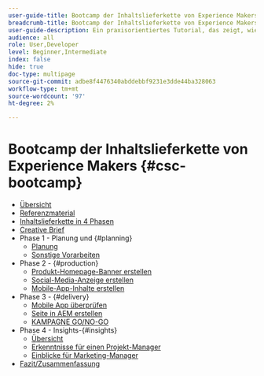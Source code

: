 ```yaml
---
user-guide-title: Bootcamp der Inhaltslieferkette von Experience Makers
breadcrumb-title: Bootcamp der Inhaltslieferkette von Experience Makers
user-guide-description: Ein praxisorientiertes Tutorial, das zeigt, wie die Adobe-Produkte Ihnen bei der Optimierung Ihrer Inhaltslieferkette helfen können.
audience: all
role: User,Developer
level: Beginner,Intermediate
index: false
hide: true
doc-type: multipage
source-git-commit: adbe8f4476340abddebbf9231e3dde44ba328063
workflow-type: tm+mt
source-wordcount: '97'
ht-degree: 2%

---
```



# Bootcamp der Inhaltslieferkette von Experience Makers {#csc-bootcamp}

+ [Übersicht](/help/csc-bootcamp/overview.md)
+ [Referenzmaterial](/help/csc-bootcamp/reference-material.md)
+ [Inhaltslieferkette in 4 Phasen](/help/csc-bootcamp/csc-in-4-phases.md)
+ [Creative Brief](/help/csc-bootcamp/creative-brief.md)
+ Phase 1 - Planung und {#planning}
   + [Planung](/help/csc-bootcamp/phases/planning/planning.md)
   + [Sonstige Vorarbeiten](/help/csc-bootcamp/phases/planning/prework.md)
+ Phase 2 - {#production}
   + [Produkt-Homepage-Banner erstellen](/help/csc-bootcamp/phases/production/banner.md)
   + [Social-Media-Anzeige erstellen](/help/csc-bootcamp/phases/production/social.md)
   + [Mobile-App-Inhalte erstellen](/help/csc-bootcamp/phases/production/app.md)
+ Phase 3 - {#delivery}
   + [Mobile App überprüfen](/help/csc-bootcamp/phases/delivery/app.md)
   + [Seite in AEM erstellen](/help/csc-bootcamp/phases/delivery/page-in-aem.md)
   + [KAMPAGNE GO/NO-GO](/help/csc-bootcamp/phases/delivery/go-nogo.md)
+ Phase 4 - Insights-{#insights}
   + [Übersicht](/help/csc-bootcamp/phases/insights/overview.md)
   + [Erkenntnisse für einen Projekt-Manager](/help/csc-bootcamp/phases/insights/project-manager.md)
   + [Einblicke für Marketing-Manager](/help/csc-bootcamp/phases/insights/marketing-manager.md)
+ [Fazit/Zusammenfassung](/help/csc-bootcamp/conclusion.md)
